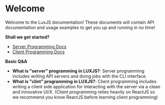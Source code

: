 # Welcome
Welcome to the LuxJS documentation! These documents will contain API documentation and usage examples to get you up and running in no time!

**Shall we get started?**
 - [Server Programming Docs](./server/README.md)
 - [Client Programming Docs](./client/README.md)

**Basic Q&A**
 - **What is "server" programming in LUXJS?**: Server programming includes writing API servers and doing jobs with the CLI interface.
 - **What is "clint" programming in LUXJS?**: Client programming includes writing a client side application for interacting with the server via a clean and innovative UI/X.  (Client programming relies heavily on ReactJS so we recommend you know ReactJS before learning client programming)
